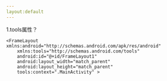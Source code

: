 ```yaml
---
layout:default
---
```

1.tools属性？

    <FrameLayout xmlns:android="http://schemas.android.com/apk/res/android"
        xmlns:tools="http://schemas.android.com/tools"
        android:id="@+id/FrameLayout1"
        android:layout_width="match_parent"
        android:layout_height="match_parent"
        tools:context=".MainActivity" >
